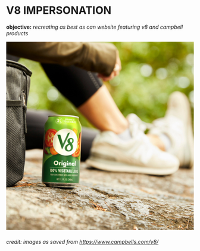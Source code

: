 # V8 IMPERSONATION

**objective:** _recreating as best as can website featuring v8 and campbell products_

![v8 rocks warm](images/v8.jpg)

###### credit: images as saved from https://www.campbells.com/v8/
